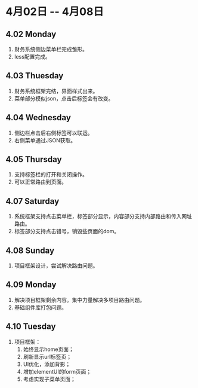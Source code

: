 # 4月02日 -- 4月08日

## 4.02 Monday
1. 财务系统侧边菜单栏完成雏形。
2. less配置完成。

## 4.03 Thuesday
1. 财务系统框架完结，界面样式出来。
2. 菜单部分模似json，点击后标签会有改变。

## 4.04 Wednesday
1. 侧边栏点击后右侧标签可以联运。
2. 右侧菜单通过JSON获取。

## 4.05 Thursday
1. 支持标签栏的打开和关闭操作。
2. 可以正常路由到页面。

## 4.07 Saturday
1. 系统框架支持点击菜单栏，标签部分显示，内容部分支持内部路由和传入网址路由。
2. 标签部分支持点击错号，销毁些页面的dom。

## 4.08 Sunday
1. 项目框架设计，尝试解决路由问题。

## 4.09 Monday
1. 解决项目框架剩余内容。集中力量解决多项目路由问题。
2. 基础组件库打包问题。

## 4.10 Tuesday
1. 项目框架：  
	1) 始终显示home页面；  
	2) 刷新显示url标签页；  
	3) UI优化，添加背影；  
	4) 增加elementUI的form页面；  
	5) 考虑实现子菜单页面；  